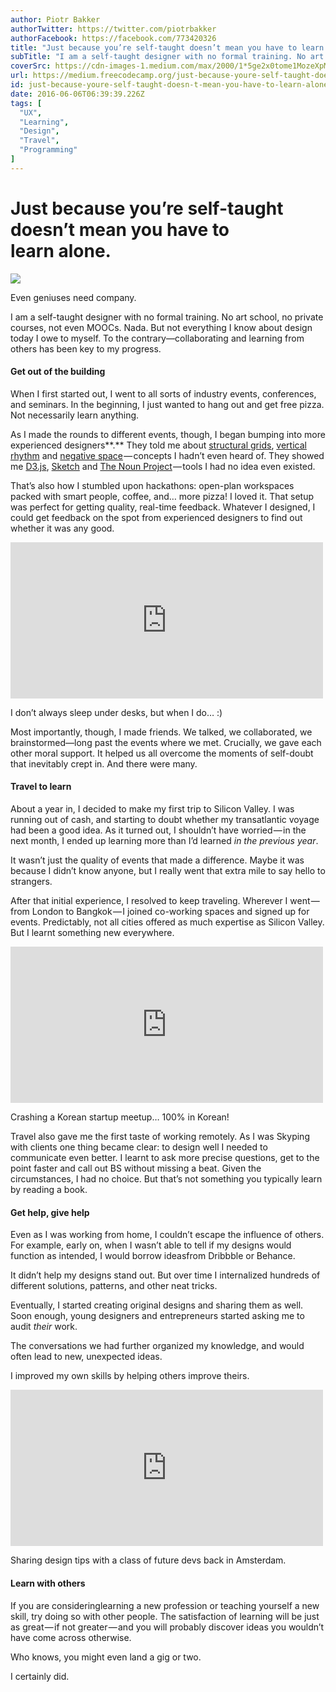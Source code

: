 ```yaml
---
author: Piotr Bakker
authorTwitter: https://twitter.com/piotrbakker
authorFacebook: https://facebook.com/773420326
title: "Just because you’re self-taught doesn’t mean you have to learn alone."
subTitle: "I am a self-taught designer with no formal training. No art school, no private courses, not even MOOCs. Nada. But not everything I know a..."
coverSrc: https://cdn-images-1.medium.com/max/2000/1*5ge2x0tome1MozeXpMUDEQ.jpeg
url: https://medium.freecodecamp.org/just-because-youre-self-taught-doesn-t-mean-you-have-to-learn-alone-b8724c1549e1
id: just-because-youre-self-taught-doesn-t-mean-you-have-to-learn-alone-b8724c1549e1
date: 2016-06-06T06:39:39.226Z
tags: [
  "UX",
  "Learning",
  "Design",
  "Travel",
  "Programming"
]
---
```

# Just because you’re self-taught doesn’t mean you have to learn alone.







![](https://cdn-images-1.medium.com/max/2000/1*5ge2x0tome1MozeXpMUDEQ.jpeg)

Even geniuses need company.







I am a self-taught designer with no formal training. No art school, no private courses, not even MOOCs. Nada. But not everything I know about design today I owe to myself. To the contrary—collaborating and learning from others has been key to my progress.

#### Get out of the building

When I first started out, I went to all sorts of industry events, conferences, and seminars. In the beginning, I just wanted to hang out and get free pizza. Not necessarily learn anything.

As I made the rounds to different events, though, I began bumping into more experienced designers**.** They told me about [structural grids](https://en.m.wikipedia.org/wiki/Grid_%28graphic_design%29), [vertical rhythm](http://webdesign.tutsplus.com/articles/improving-layout-with-vertical-rhythm--webdesign-14070) and [negative space](https://en.m.wikipedia.org/wiki/Negative_space) — concepts I hadn’t even heard of. They showed me [D3.js](https://d3js.org), [Sketch](http://www.sketchapp.com) and [The Noun Project](https://thenounproject.com) — tools I had no idea even existed.

That’s also how I stumbled upon hackathons: open-plan workspaces packed with smart people, coffee, and… more pizza! I loved it. That setup was perfect for getting quality, real-time feedback. Whatever I designed, I could get feedback on the spot from experienced designers to find out whether it was any good.





<iframe width="500" height="250" src="https://medium.freecodecamp.org/media/7d1090c3d2175d6c3bec73139f0f49ac?postId=b8724c1549e1" data-media-id="7d1090c3d2175d6c3bec73139f0f49ac" allowfullscreen="" frameborder="0"></iframe>



I don’t always sleep under desks, but when I do… :)



Most importantly, though, I made friends. We talked, we collaborated, we brainstormed—long past the events where we met. Crucially, we gave each other moral support. It helped us all overcome the moments of self-doubt that inevitably crept in. And there were many.

#### Travel to learn

About a year in, I decided to make my first trip to Silicon Valley. I was running out of cash, and starting to doubt whether my transatlantic voyage had been a good idea. As it turned out, I shouldn’t have worried — in the next month, I ended up learning more than I’d learned _in the previous year_.

It wasn’t just the quality of events that made a difference. Maybe it was because I didn’t know anyone, but I really went that extra mile to say hello to strangers.

After that initial experience, I resolved to keep traveling. Wherever I went — from London to Bangkok — I joined co-working spaces and signed up for events. Predictably, not all cities offered as much expertise as Silicon Valley. But I learnt something new everywhere.





<iframe width="500" height="250" src="https://medium.freecodecamp.org/media/23cbdef3fc03ead3ed31a565d9b00ab3?postId=b8724c1549e1" data-media-id="23cbdef3fc03ead3ed31a565d9b00ab3" allowfullscreen="" frameborder="0"></iframe>



Crashing a Korean startup meetup… 100% in Korean!



Travel also gave me the first taste of working remotely. As I was Skyping with clients one thing became clear: to design well I needed to communicate even better. I learnt to ask more precise questions, get to the point faster and call out BS without missing a beat. Given the circumstances, I had no choice. But that’s not something you typically learn by reading a book.

#### Get help, give help

Even as I was working from home, I couldn’t escape the influence of others. For example, early on, when I wasn’t able to tell if my designs would function as intended, I would borrow ideasfrom Dribbble or Behance.

It didn’t help my designs stand out. But over time I internalized hundreds of different solutions, patterns, and other neat tricks.

Eventually, I started creating original designs and sharing them as well. Soon enough, young designers and entrepreneurs started asking me to audit _their_ work.

The conversations we had further organized my knowledge, and would often lead to new, unexpected ideas.

I improved my own skills by helping others improve theirs.





<iframe width="500" height="250" src="https://medium.freecodecamp.org/media/3766c38d14340740f4c3886cce73c312?postId=b8724c1549e1" data-media-id="3766c38d14340740f4c3886cce73c312" allowfullscreen="" frameborder="0"></iframe>



Sharing design tips with a class of future devs back in Amsterdam.



#### Learn with others

If you are consideringlearning a new profession or teaching yourself a new skill, try doing so with other people. The satisfaction of learning will be just as great — if not greater — and you will probably discover ideas you wouldn’t have come across otherwise.

Who knows, you might even land a gig or two.

I certainly did.








